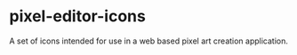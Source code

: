 pixel-editor-icons
==================

A set of icons intended for use in a web based pixel art creation application.
